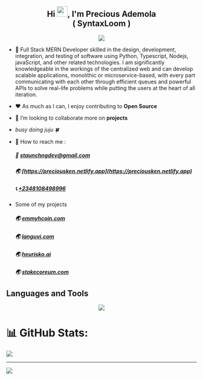 <!-- _busy doing juju 🍀_
 
 my shrine is all-encompassing; so come, let's do juju together!

- to find me anywhere, just search for **opensaucerer**
- i create open tools people can use in their everyday life
- i try to advocate for more open-source development
- i'm currently experimenting with [these exciting ideas](https://abbrefy.xyz/projects)
- i'm probably giving *Rust* and *Julia* a run for my money
- i'm open to talking about anything and everything

[my résumé resides here](https://abbrefy.xyz/resumeng) -->





<h2 align="center">Hi <img src="https://media.giphy.com/media/hvRJCLFzcasrR4ia7z/giphy.gif" width="28">, I'm Precious Ademola <br/> ( SyntaxLoom ) <br/> </h2>

<p align="center">
  <a href="https://github.com/DenverCoder1/readme-typing-svg"><img src="https://readme-typing-svg.herokuapp.com?lines=Software+Engineer;Back+End+Engineer;Open%20Source&center=true&width=640&height=55"></a>
</p> 

- 🚧 Full Stack MERN Developer skilled in the design, development, integration, and
testing of software using Python, Typescript, Nodejs, javaScript, and other related
technologies. I am significantly knowledgeable in the workings of the centralized web
and can develop scalable applications, monolithic or microservice-based, with every
part communicating with each other through efficient queues and powerful APIs to
solve real-life problems while putting the users at the heart of all iteration.
- ❤️ As much as I can, I enjoy contributing to **Open Source**
- 👯 I’m looking to collaborate more on **projects**
- _busy doing juju 🍀_
  
- 💬 How to reach me :
    ##### 📧 [staunchngdev@gmail.com](mailto:staunchngdev@gmail.com)  
    ##### 🌏 [https://preciousken.netlify.app](https://preciousken.netlify.app)
    ##### 📞 [+2348108498996](tel:+2348108498996)

- Some of my projects  
    ##### 🌏 [emmyhcoin.com](https://emmyhcoin.com)
    ##### 🌏 [languvi.com](https://languvi.com)
    <!-- ##### 🌏 [perzsirentals.com](https://www.perzsirentals.com) -->
    ##### 🌏 [heurisko.ai](https://heurisko.ai/)
    <!-- ##### 🌏 [keysgame.me](https://keysgame.me) -->
  ##### 🌏 [stakecoreum.com](https://stakecoreum.com/)

## Languages and Tools
<p align="center">
  <a href="https://skillicons.dev">
    <img src="https://skillicons.dev/icons?i=react,redux,ts,python,mysql,mongodb,git,css,express,firebase,git,github,heroku,js,postman,docker,aws,solidity,hardhat" />
  </a>
</p>


# 📊 GitHub Stats:
![](https://github-readme-streak-stats.herokuapp.com/?user=preciousken&theme=dark&hide_border=true)<br/>

---
[![](https://visitcount.itsvg.in/api?id=preciousken&icon=0&color=0)](https://visitcount.itsvg.in)

<!-- Proudly created with GPRM ( https://gprm.itsvg.in ) -->
